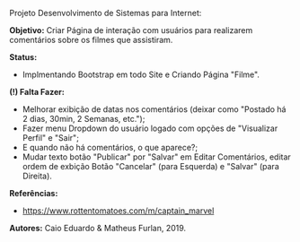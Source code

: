 Projeto Desenvolvimento de Sistemas para Internet:

**Objetivo:** Criar Página de interação com usuários para realizarem comentários sobre os filmes que assistiram.

**Status:**
- Implmentando Bootstrap em todo Site e Criando Página "Filme".

**(!) Falta Fazer:**
- Melhorar exibição de datas nos comentários (deixar como "Postado há 2 dias, 30min, 2 Semanas, etc.");
- Fazer menu Dropdown do usuário logado com opções de "Visualizar Perfil" e "Sair";
- E quando não há comentários, o que aparece?;
- Mudar texto botão "Publicar" por "Salvar" em Editar Comentários, editar ordem de exbição Botão "Cancelar" (para Esquerda) e "Salvar" (para Direita).

**Referências:**

- https://www.rottentomatoes.com/m/captain_marvel

**Autores:** Caio Eduardo & Matheus Furlan, 2019.
